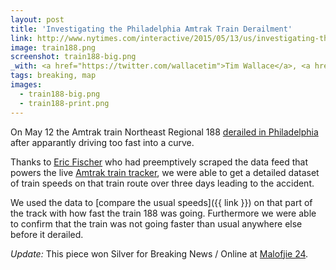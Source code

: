 ```yaml
---
layout: post
title: 'Investigating the Philadelphia Amtrak Train Derailment'
link: http://www.nytimes.com/interactive/2015/05/13/us/investigating-the-philadelphia-amtrak-train-crash.html#speed-top
image: train188.png
screenshot: train188-big.png
_with: <a href="https://twitter.com/wallacetim">Tim Wallace</a>, <a href="https://twitter.com/archietse">Archie Tse</a> & <a href="https://twitter.com/karenyourish">Karen Yourish</a>
tags: breaking, map
images:
  - train188-big.png
  - train188-print.png
---
```


On May 12 the Amtrak train Northeast Regional 188 [derailed in Philadelphia](http://www.nytimes.com/2015/05/13/us/amtrak-train-derails-in-philadelphia-injuring-more-than-50.html) after apparantly driving too fast into a curve.

Thanks to [Eric Fischer](https://twitter.com/enf) who had preemptively scraped the data feed that powers the live [Amtrak train tracker](http://mashable.com/2013/10/02/amtrak-google-maps/), we were able to get a detailed dataset of train speeds on that train route over three days leading to the accident.

We used the data to [compare the usual speeds]({{ link }}) on that part of the track with how fast the train 188 was going. Furthermore we were able to confirm that the train was not going faster than usual anywhere else before it derailed.

_Update:_ This piece won Silver for Breaking News / Online at [Malofjie 24](http://www.malofiejgraphics.com/wp-content/uploads/2016/03/M24_-AWARDS-LIST_OK.pdf).

